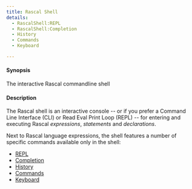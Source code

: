 ```yaml
---
title: Rascal Shell
details:
  - RascalShell:REPL
  - RascalShell:Completion
  - History
  - Commands
  - Keyboard

---
```


#### Synopsis

The interactive Rascal commandline shell

#### Description

The Rascal shell is an interactive console -- or if you prefer a Command Line Interface (CLI) or
Read Eval Print Loop (REPL) -- for entering and executing 
Rascal _expressions_, _statements_ and _declarations_.

Next to Rascal language expressions, the shell features a number of specific commands available
only in the shell:

* [REPL](../RascalShell/REPL/)
* [Completion](../RascalShell/Completion/)
* [History](../RascalShell/History/)
* [Commands](../RascalShell/Commands/)
* [Keyboard](../RascalShell/Keyboard/)

